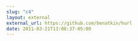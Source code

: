 ```yaml
---
slug: "c4"
layout: external
external_url: https://github.com/benatkin/hurl
date: 2011-03-21T13:08:37-05:00
---
```


